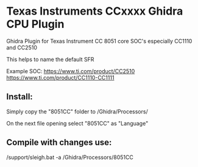 # Texas Instruments CCxxxx Ghidra CPU Plugin
Ghidra Plugin for Texas Instrument CC 8051 core SOC's especially CC1110 and CC2510

This helps to name the default SFR

Example SOC: 
https://www.ti.com/product/CC2510
https://www.ti.com/product/CC1110-CC1111

## Install:
  Simply copy the "8051CC" folder to <Ghidra>/Ghidra/Processors/
  
  On the next file opening select "8051CC" as "Language"

  
## Compile with changes use:
  <Ghidra>/support/sleigh.bat -a <Ghidra>/Ghidra/Processors/8051CC
